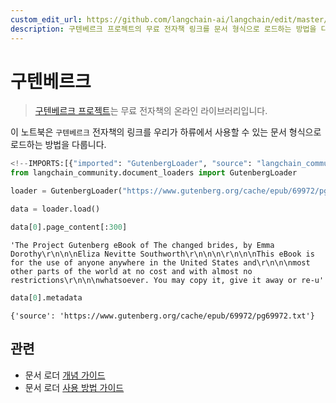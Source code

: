 ```yaml
---
custom_edit_url: https://github.com/langchain-ai/langchain/edit/master/docs/docs/integrations/document_loaders/gutenberg.ipynb
description: 구텐베르크 프로젝트의 무료 전자책 링크를 문서 형식으로 로드하는 방법을 다룬 노트북입니다.
---
```


# 구텐베르크

> [구텐베르크 프로젝트](https://www.gutenberg.org/about/)는 무료 전자책의 온라인 라이브러리입니다.

이 노트북은 `구텐베르크` 전자책의 링크를 우리가 하류에서 사용할 수 있는 문서 형식으로 로드하는 방법을 다룹니다.

```python
<!--IMPORTS:[{"imported": "GutenbergLoader", "source": "langchain_community.document_loaders", "docs": "https://api.python.langchain.com/en/latest/document_loaders/langchain_community.document_loaders.gutenberg.GutenbergLoader.html", "title": "Gutenberg"}]-->
from langchain_community.document_loaders import GutenbergLoader
```


```python
loader = GutenbergLoader("https://www.gutenberg.org/cache/epub/69972/pg69972.txt")
```


```python
data = loader.load()
```


```python
data[0].page_content[:300]
```


```output
'The Project Gutenberg eBook of The changed brides, by Emma Dorothy\r\n\n\nEliza Nevitte Southworth\r\n\n\n\r\n\n\nThis eBook is for the use of anyone anywhere in the United States and\r\n\n\nmost other parts of the world at no cost and with almost no restrictions\r\n\n\nwhatsoever. You may copy it, give it away or re-u'
```


```python
data[0].metadata
```


```output
{'source': 'https://www.gutenberg.org/cache/epub/69972/pg69972.txt'}
```


## 관련

- 문서 로더 [개념 가이드](/docs/concepts/#document-loaders)
- 문서 로더 [사용 방법 가이드](/docs/how_to/#document-loaders)